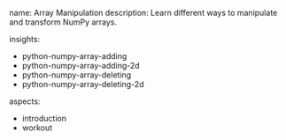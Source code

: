 name: Array Manipulation
description: Learn different ways to manipulate and transform NumPy arrays.

insights:
  - python-numpy-array-adding
  - python-numpy-array-adding-2d
  - python-numpy-array-deleting
  - python-numpy-array-deleting-2d

aspects:
  - introduction
  - workout 